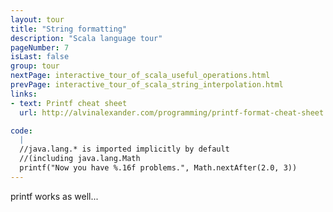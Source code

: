 ```yaml
---
layout: tour
title: "String formatting"
description: "Scala language tour"
pageNumber: 7
isLast: false
group: tour
nextPage: interactive_tour_of_scala_useful_operations.html
prevPage: interactive_tour_of_scala_string_interpolation.html
links:
- text: Printf cheat sheet
  url: http://alvinalexander.com/programming/printf-format-cheat-sheet

code:
  |
  //java.lang.* is imported implicitly by default   
  //(including java.lang.Math  
  printf("Now you have %.16f problems.", Math.nextAfter(2.0, 3))  
---
```


printf works as well...